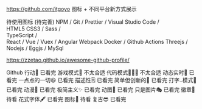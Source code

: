 https://github.com/itgoyo      图标 + 不同平台新方式展示


待使用图标 (待完善)
NPM  /  Git  /  Prettier  /  Visual Studio Code  /  
HTML5
CSS3  /  Sass  /  
TypeScript  /  
React  /  Vue  /  Vuex  /  Angular
Webpack
Docker  /  Github Actions
Threejs  /
Nodejs  /  Eggjs  /  MySql





https://zzetao.github.io/awesome-github-profile/   

Github 行动🤖      已看完
游戏模式🚀         不太合适
代码模式👨🏽‍💻         不太合适
动态实时💫         已看完
一点点的一切😃     已看完
描述性🗒            已看完
简单但创新的🤗      已看完
打字..模式🎰       已看完
动漫👾             已看完
极简主义✨         已看完
动图👻             已看完
只是图片🎭         已看完
徽章🎫             待看
花式字体🖋          已看完
图标🎯             待看
复古😎             已看完